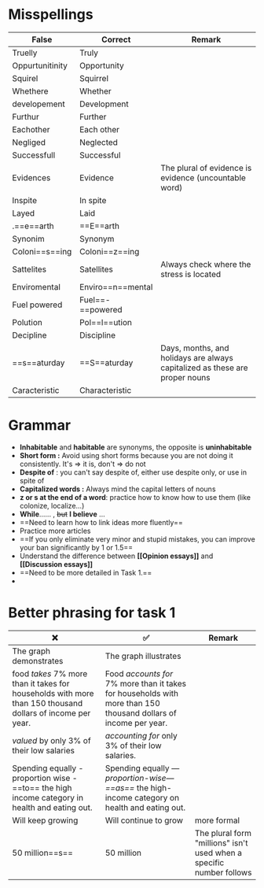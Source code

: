 
# Misspellings

| False           | Correct           | Remark                                                                      |
| --------------- | ----------------- | --------------------------------------------------------------------------- |
| Truelly         | Truly             |                                                                             |
| Oppurtunitinity | Opportunity       |                                                                             |
| Squirel         | Squirrel          |                                                                             |
| Whethere        | Whether           |                                                                             |
| developement    | Development       |                                                                             |
| Furthur         | Further           |                                                                             |
| Eachother       | Each other        |                                                                             |
| Negliged        | Neglected         |                                                                             |
| Successfull     | Successful        |                                                                             |
| Evidences       | Evidence          | The plural of evidence is evidence (uncountable word)                       |
| Inspite         | In spite          |                                                                             |
| Layed           | Laid              |                                                                             |
| .==e==arth      | ==E==arth         |                                                                             |
| Synonim         | Synonym           |                                                                             |
| Coloni==s==ing  | Coloni==z==ing    |                                                                             |
| Sattelites      | Satellites        | Always check where the stress is located                                    |
| Enviromental    | Enviro==n==mental |                                                                             |
| Fuel powered    | Fuel==-==powered  |                                                                             |
| Polution        | Pol==l==ution     |                                                                             |
| Decipline       | Discipline        |                                                                             |
| ==s==aturday    | ==S==aturday      | Days, months, and holidays are always capitalized as these are proper nouns |
| Caracteristic   | Characteristic    |                                                                             |


# Grammar

- **Inhabitable** and **habitable** are synonyms, the opposite is **uninhabitable**
- **Short form :** Avoid using short forms because you are not doing it consistently. It's => it is, don't => do not
- **Despite of** : you can't say despite of, either use despite only, or use in spite of
- **Capitalized words :** Always mind the capital letters of nouns
- **z or s at the end of a word**: practice how to know how to use them (like colonize, localize...) 
- **While**...... , ~~but~~ **I believe** ...
- ==Need to learn how to link ideas more fluently==
- Practice more articles
- ==If you only eliminate very minor and stupid mistakes, you can improve your ban significantly by 1 or 1.5==
- Understand the difference between **[[Opinion essays]]** and **[[Discussion essays]]**
- ==Need to be more detailed in Task 1.==
- 

# Better phrasing for task 1

| ❌                                                                                                         | ✅                                                                                                                | Remark                                                               |
| --------------------------------------------------------------------------------------------------------- | ---------------------------------------------------------------------------------------------------------------- | -------------------------------------------------------------------- |
| The graph demonstrates                                                                                    | The graph illustrates                                                                                            |                                                                      |
| food *takes* 7% more than it takes for households with more than 150 thousand dollars of income per year. | Food *accounts for* 7% more than it takes for households with more than 150 thousand dollars of income per year. |                                                                      |
| *valued* by only 3% of their low salaries                                                                 | *accounting for* only 3% of their low salaries.                                                                  |                                                                      |
| Spending equally - proportion wise - ==to== the high income category in health and eating out.            | Spending equally *—proportion-wise—* *==as==* the high-income category on health and eating out.                 |                                                                      |
| Will keep growing                                                                                         | Will continue to grow                                                                                            | more formal                                                          |
| 50 million==s==                                                                                           | 50 million                                                                                                       | The plural form "millions" isn't used when a specific number follows |
